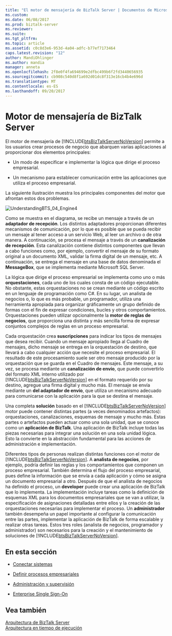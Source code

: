 ```yaml
---
title: "El motor de mensajería de BizTalk Server | Documentos de Microsoft"
ms.custom: 
ms.date: 06/08/2017
ms.prod: biztalk-server
ms.reviewer: 
ms.suite: 
ms.tgt_pltfrm: 
ms.topic: article
ms.assetid: c0c8d3e6-953d-4a04-adfc-b77ef7173464
caps.latest.revision: "12"
author: MandiOhlinger
ms.author: mandia
manager: anneta
ms.openlocfilehash: 2f8e0f4fa694699e2dfbc499b6f2fd3440656935
ms.sourcegitcommit: cb908c540d8f1a692d01dc8f313e16cb4b4e696d
ms.translationtype: MT
ms.contentlocale: es-ES
ms.lasthandoff: 09/20/2017
---
```

# <a name="the-biztalk-server-messaging-engine"></a>Motor de mensajería de BizTalk Server
El motor de mensajería de [!INCLUDE[btsBizTalkServerNoVersion](../includes/btsbiztalkservernoversion-md.md)] permite a los usuarios crear procesos de negocio que abarquen varias aplicaciones al proporcionar dos elementos principales:  
  
-   Un modo de especificar e implementar la lógica que dirige el proceso empresarial.  
  
-   Un mecanismo para establecer comunicación entre las aplicaciones que utiliza el proceso empresarial.  
  
 La siguiente ilustración muestra los principales componentes del motor que afrontan estos dos problemas.  
  
 ![](../core/media/understandingbts-04-engine4.gif "UnderstandingBTS_04_Engine4")  
  
 Como se muestra en el diagrama, se recibe un mensaje a través de un **adaptador de recepción**. Los distintos adaptadores proporcionan diferentes mecanismos de comunicación, por lo que es posible que se pueda recibir un mensaje al tener acceso a un servicio Web, al leer un archivo o de otra manera. A continuación, se procesa el mensaje a través de un **canalización de recepción**. Esta canalización contiene distintos componentes que llevan a cabo funciones como, por ejemplo, convertir el mensaje de su formato original a un documento XML, validar la firma digital de un mensaje, etc. A continuación, se entrega el mensaje en una base de datos denominada el **MessageBox**, que se implementa mediante Microsoft SQL Server.  
  
 La lógica que dirige el proceso empresarial se implementa como uno o más **orquestaciones**, cada uno de los cuales consta de un código ejecutable. No obstante, estas orquestaciones no se crean mediante un código escrito en un lenguaje de programación como C#. En su lugar, un analista de negocios o, lo que es más probable, un programador, utiliza una herramienta apropiada para organizar gráficamente un grupo definido de formas con el fin de expresar condiciones, bucles y otros comportamientos. Orquestaciones pueden utilizar opcionalmente la **motor de reglas de negocios**, que proporciona una distinta y más sencilla forma de expresar conjuntos complejos de reglas en un proceso empresarial.  
  
 Cada orquestación crea **suscripciones** para indicar los tipos de mensajes que desea recibir. Cuando un mensaje apropiado llega al Cuadro de mensajes, dicho mensaje se entrega en la orquestación de destino, que llevará a cabo cualquier acción que necesite el proceso empresarial. El resultado de este procesamiento suele ser otro mensaje producido por la orquestación que se guarda en el Cuadro de mensajes. Este mensaje, a su vez, se procesa mediante un **canalización de envío**, que puede convertirlo del formato XML interno utilizado por [!INCLUDE[btsBizTalkServerNoVersion](../includes/btsbiztalkservernoversion-md.md)] en el formato requerido por su destino, agregue una firma digital y mucho más. El mensaje se envía mediante un **del adaptador de envío**, que utiliza un mecanismo adecuado para comunicarse con la aplicación para la que se destina el mensaje.  
  
 Una completa **solución** basado en el [!INCLUDE[btsBizTalkServerNoVersion](../includes/btsbiztalkservernoversion-md.md)] motor puede contener distintas partes (a veces denominados artefactos): orquestaciones, canalizaciones, esquemas de mensaje y mucho más. Estas partes o artefactos pueden actuar como una sola unidad, que se conoce como un **aplicación de BizTalk**. Una aplicación de BizTalk incluye todas las piezas necesarias para integrar una solución en una sola unidad lógica. Esto la convierte en la abstracción fundamental para las acciones de administración e implementación.  
  
 Diferentes tipos de personas realizan distintas funciones con el motor de [!INCLUDE[btsBizTalkServerNoVersion](../includes/btsbiztalkservernoversion-md.md)]. A **analista de negocios**, por ejemplo, podría definir las reglas y los comportamientos que componen un proceso empresarial. También determina el flujo del proceso empresarial, pues define la información que se envía a cada aplicación y cómo se asigna un documento empresarial a otro. Después de que el analista de negocios ha definido el proceso, un **developer** puede crear una aplicación de BizTalk que lo implementa. La implementación incluye tareas como la definición de esquemas XML para los documentos empresariales que se van a utilizar, la especificación de asignaciones detalladas entre ellos y la creación de las orquestaciones necesarias para implementar el proceso. Un **administrador** también desempeña un papel importante al configurar la comunicación entre las partes, implementar la aplicación de BizTalk de forma escalable y realizar otras tareas. Estos tres roles (analista de negocios, programador y administrador) son necesarios para la creación y el mantenimiento de soluciones de [!INCLUDE[btsBizTalkServerNoVersion](../includes/btsbiztalkservernoversion-md.md)].  
  
## <a name="in-this-section"></a>En esta sección  
  
-   [Conectar sistemas](../core/connecting-systems.md)  
  
-   [Definir procesos empresariales](../core/defining-business-processes.md)  
  
-   [Administración y supervisión](../core/management-and-monitoring.md)  
  
-   [Enterprise Single Sign-On](../core/enterprise-single-sign-on-sso.md)  
  
## <a name="see-also"></a>Vea también  
 [Arquitectura de BizTalk Server](../core/biztalk-server-architecture.md)   
 [Arquitectura en tiempo de ejecución](../core/runtime-architecture.md)